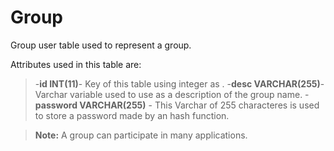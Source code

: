 Group
==============
Group user table used to represent a group. 

Attributes used in this table are:
>-**id INT(11)**- Key of this table using integer as .
>-**desc VARCHAR(255)**- Varchar variable used to use as a description of the group name.
>-**password VARCHAR(255)** - This Varchar of 255 characteres is used to store a password made by an hash function.

> **Note:** A group can participate in many applications.